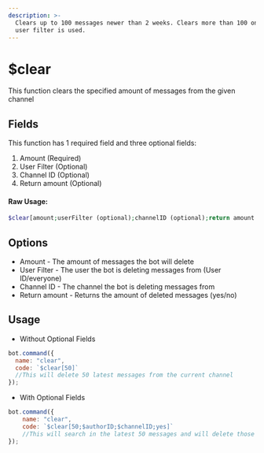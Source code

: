 ```yaml
---
description: >-
  Clears up to 100 messages newer than 2 weeks. Clears more than 100 only if
  user filter is used.
---
```


# $clear

This function clears the specified amount of messages from the given channel

## Fields

This function has 1 required field and three optional fields:

1. Amount \(Required\)
2. User Filter \(Optional\)
3. Channel ID \(Optional\)
4. Return amount \(Optional\)

#### Raw Usage: 
```php
$clear[amount;userFilter (optional);channelID (optional);return amount (optional)]
```

## Options

* Amount - The amount of messages the bot will delete
* User Filter - The user the bot is deleting messages from \(User ID/everyone\)
* Channel ID - The channel the bot is deleting messages from
* Return amount - Returns the amount of deleted messages \(yes/no\)

## Usage

- Without Optional Fields

```javascript
bot.command({
  name: "clear",
  code: `$clear[50]`
  //This will delete 50 latest messages from the current channel
});
```

- With Optional Fields

```javascript
bot.command({
    name: "clear",
    code: `$clear[50;$authorID;$channelID;yes]`
    //This will search in the latest 50 messages and will delete those from the author and returns the amount of deleted messages.
});
```

